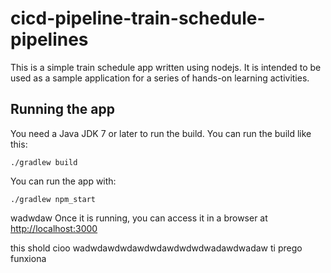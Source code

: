 # cicd-pipeline-train-schedule-pipelines

This is a simple train schedule app written using nodejs. It is intended to be used as a sample application for a series of hands-on learning activities.

## Running the app

You need a Java JDK 7 or later to run the build. You can run the build like this:

    ./gradlew build

You can run the app with:

    ./gradlew npm_start
wadwdaw
Once it is running, you can access it in a browser at [http://localhost:3000](http://localhost:3000)

this shold cioo
wadwdawdwdawdwdawdwdwdwadawdwadaw
ti prego funxiona
